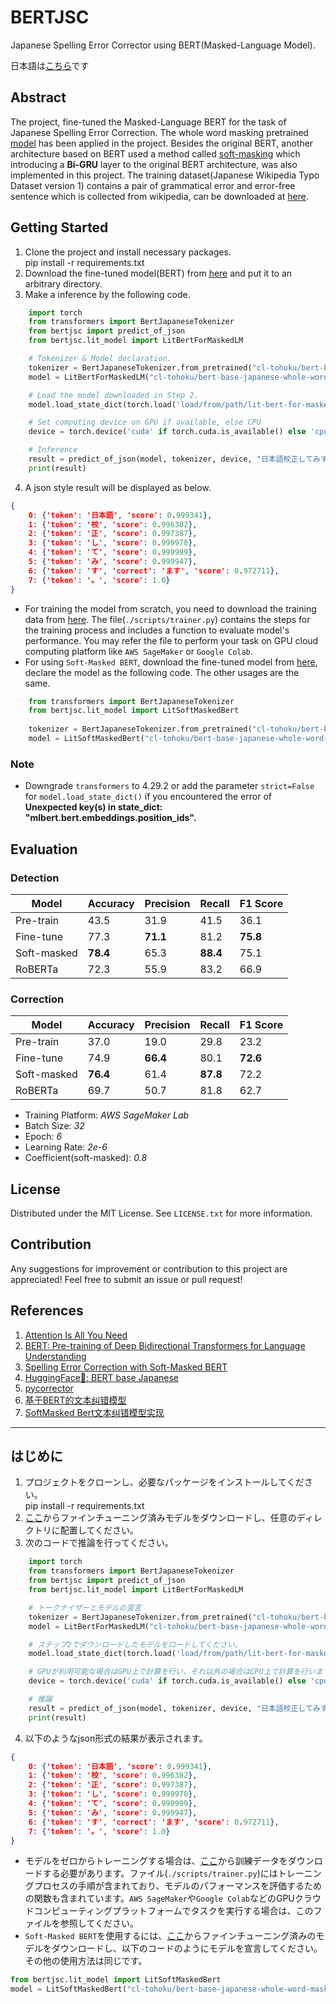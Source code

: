 # BERTJSC
Japanese Spelling Error Corrector using BERT(Masked-Language Model).

日本語は[こちら](#はじめに)です

## Abstract
The project, fine-tuned the Masked-Language BERT for the task of Japanese Spelling Error Correction. The whole word masking pretrained [model](https://huggingface.co/cl-tohoku/bert-base-japanese-whole-word-masking) has been applied in the project. Besides the original BERT, another architecture based on BERT used a method called [soft-masking](https://arxiv.org/abs/2005.07421) which introducing a **Bi-GRU** layer to the original BERT architecture, was also implemented in this project. The training dataset(Japanese Wikipedia Typo Dataset version 1) contains a pair of grammatical error and error-free sentence which is collected from wikipedia, can be downloaded at [here](https://nlp.ist.i.kyoto-u.ac.jp/EN/edit.php?JWTD).

## Getting Started
1. Clone the project and install necessary packages.  
    pip install -r requirements.txt
2. Download the fine-tuned model(BERT) from [here](https://drive.google.com/file/d/1IVcwz70GWWpOfJNG-Jm4jKjA9ObcrHJY/view?usp=sharing) and put it to an arbitrary directory.
3. Make a inference by the following code.
```python
    import torch
    from transformers import BertJapaneseTokenizer
    from bertjsc import predict_of_json 
    from bertjsc.lit_model import LitBertForMaskedLM

    # Tokenizer & Model declaration.
    tokenizer = BertJapaneseTokenizer.from_pretrained("cl-tohoku/bert-base-japanese-whole-word-masking")
    model = LitBertForMaskedLM("cl-tohoku/bert-base-japanese-whole-word-masking")

    # Load the model downloaded in Step 2. 
    model.load_state_dict(torch.load('load/from/path/lit-bert-for-maskedlm-230313.pth'), strict=False)

    # Set computing device on GPU if available, else CPU
    device = torch.device('cuda' if torch.cuda.is_available() else 'cpu')

    # Inference
    result = predict_of_json(model, tokenizer, device, "日本語校正してみす。")
    print(result) 
```
4. A json style result will be displayed as below.
```json
{
    0: {'token': '日本語', 'score': 0.999341},
    1: {'token': '校', 'score': 0.996382},
    2: {'token': '正', 'score': 0.997387},
    3: {'token': 'し', 'score': 0.999978},
    4: {'token': 'て', 'score': 0.999999},
    5: {'token': 'み', 'score': 0.999947},
    6: {'token': 'す', 'correct': 'ます', 'score': 0.972711},
    7: {'token': '。', 'score': 1.0}
}
```
* For training the model from scratch, you need to download the training data from [here](https://nlp.ist.i.kyoto-u.ac.jp/EN/edit.php?JWTD). The file(`./scripts/trainer.py`) contains the steps for the training process and includes a function to evaluate model's performance. You may refer the file to perform your task on GPU cloud computing platform like `AWS SageMaker` or `Google Colab`.
* For using `Soft-Masked BERT`, download the fine-tuned model from [here](https://drive.google.com/file/d/1uZQWq4gNszhmpFijNGHY8DB9ppuzHS7t/view?usp=sharing), declare the model as the following code. The other usages are the same.
```python
    from transformers import BertJapaneseTokenizer
    from bertjsc.lit_model import LitSoftMaskedBert
    
    tokenizer = BertJapaneseTokenizer.from_pretrained("cl-tohoku/bert-base-japanese-whole-word-masking")
    model = LitSoftMaskedBert("cl-tohoku/bert-base-japanese-whole-word-masking", tokenizer.mask_token_id, tokenizer.vocab_size)
```

### Note
* Downgrade `transformers` to 4.29.2 or add the parameter `strict=False` for `model.load_state_dict()` if you encountered the error of **Unexpected key(s) in state_dict: "mlbert.bert.embeddings.position_ids".**

## Evaluation
### Detection
| Model | Accuracy | Precision | Recall | F1 Score |
|---|---|---|---|---|
| Pre-train   |   43.5   |   31.9   |   41.5   |   36.1   |
| Fine-tune   |   77.3   | **71.1** |   81.2   | **75.8** |
| Soft-masked | **78.4** |   65.3   | **88.4** |   75.1   |
| RoBERTa     |   72.3   |   55.9   |   83.2   |   66.9   |

### Correction
| Model | Accuracy | Precision | Recall | F1 Score |
|---|---|---|---|---|
| Pre-train   |   37.0   |   19.0   |   29.8   |   23.2   |
| Fine-tune   |   74.9   | **66.4** |   80.1   | **72.6** |
| Soft-masked | **76.4** |   61.4   | **87.8** |   72.2   |
| RoBERTa     |   69.7   |   50.7   |   81.8   |   62.7   |

* Training Platform: *AWS SageMaker Lab*
* Batch Size: *32*
* Epoch: *6*
* Learning Rate: *2e-6*
* Coefficient(soft-masked): *0.8*

## License
Distributed under the MIT License. See `LICENSE.txt` for more information.

## Contribution
Any suggestions for improvement or contribution to this project are appreciated! Feel free to submit an issue or pull request!

## References
1. [Attention Is All You Need](https://arxiv.org/abs/1706.03762)
2. [BERT: Pre-training of Deep Bidirectional Transformers for Language Understanding](https://arxiv.org/abs/1810.04805)
3. [Spelling Error Correction with Soft-Masked BERT](https://arxiv.org/abs/2005.07421)
4. [HuggingFace🤗: BERT base Japanese](https://huggingface.co/cl-tohoku/bert-base-japanese-whole-word-masking)
5. [pycorrector](https://github.com/shibing624/pycorrector)
6. [基于BERT的文本纠错模型](https://github.com/gitabtion/BertBasedCorrectionModels)
7. [SoftMasked Bert文本纠错模型实现](https://github.com/quantum00549/SoftMaskedBert)

---

## はじめに
1. プロジェクトをクローンし、必要なパッケージをインストールしてください。  
    pip install -r requirements.txt
2. [ここ](https://drive.google.com/file/d/1SiRPOnjoDfK-N2sTEBUlGX22vVo4Pif1/view?usp=sharing)からファインチューニング済みモデルをダウンロードし、任意のディレクトリに配置してください。
3. 次のコードで推論を行ってください。
```python
    import torch
    from transformers import BertJapaneseTokenizer
    from bertjsc import predict_of_json 
    from bertjsc.lit_model import LitBertForMaskedLM

    # トークナイザーとモデルの宣言
    tokenizer = BertJapaneseTokenizer.from_pretrained("cl-tohoku/bert-base-japanese-whole-word-masking")
    model = LitBertForMaskedLM("cl-tohoku/bert-base-japanese-whole-word-masking")

    # ステップ2でダウンロードしたモデルをロードしてください。
    model.load_state_dict(torch.load('load/from/path/lit-bert-for-maskedlm-230112.pth'))

    # GPUが利用可能な場合はGPU上で計算を行い、それ以外の場合はCPU上で計算を行います。
    device = torch.device('cuda' if torch.cuda.is_available() else 'cpu')

    # 推論
    result = predict_of_json(model, tokenizer, device, "日本語校正してみす。")
    print(result) 
```
4. 以下のようなjson形式の結果が表示されます。
```json
{
    0: {'token': '日本語', 'score': 0.999341},
    1: {'token': '校', 'score': 0.996382},
    2: {'token': '正', 'score': 0.997387},
    3: {'token': 'し', 'score': 0.999978},
    4: {'token': 'て', 'score': 0.999999},
    5: {'token': 'み', 'score': 0.999947},
    6: {'token': 'す', 'correct': 'ます', 'score': 0.972711},
    7: {'token': '。', 'score': 1.0}
}
```
* モデルをゼロからトレーニングする場合は、[ここ](https://nlp.ist.i.kyoto-u.ac.jp/EN/edit.php?JWTD)から訓練データをダウンロードする必要があります。ファイル(`./scripts/trainer.py`)にはトレーニングプロセスの手順が含まれており、モデルのパフォーマンスを評価するための関数も含まれています。`AWS SageMaker`や`Google Colab`などのGPUクラウドコンピューティングプラットフォームでタスクを実行する場合は、このファイルを参照してください。
* `Soft-Masked BERT`を使用するには、[ここ](https://drive.google.com/file/d/1uZQWq4gNszhmpFijNGHY8DB9ppuzHS7t/view?usp=sharing)からファインチューニング済みのモデルをダウンロードし、以下のコードのようにモデルを宣言してください。その他の使用方法は同じです。
```python
from bertjsc.lit_model import LitSoftMaskedBert
model = LitSoftMaskedBert("cl-tohoku/bert-base-japanese-whole-word-masking", tokenizer.mask_token_id, tokenizer.vocab_size)
```